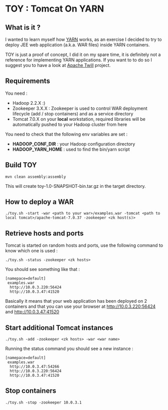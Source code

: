TOY : Tomcat On YARN
=======================

What is it ?
------------

I wanted to learn myself how [YARN](https://hadoop.apache.org/docs/current2/hadoop-yarn/hadoop-yarn-site/YARN.html) works,
as an exercise I decided to try to deploy JEE web application (a.k.a. WAR files) inside YARN containers.

TOY is just a proof of concept, I did it on my spare time, it is definitely not a
reference for implementing YARN applications.
If you want to to do so I suggest you to have a look at [Apache Twill](http://twill.incubator.apache.org/) project.

Requirements
------------

You need :
- Hadoop 2.2.X :)
- Zookeeper 3.X.X : Zookeeper is used to control WAR deployment lifecycle (add / stop containers) and as a service directory
- Tomcat 7.0.X on your **local** workstation, required libraries will be automatically pushed to your Hadoop cluster from here

You need to check that the following env variables are set :
- **HADOOP_CONF_DIR** : your Hadoop configuration directory
- **HADOOP_YARN_HOME** : used to find the bin/yarn script


Build TOY
---------

```
mvn clean assembly:assembly
```

This will create toy-1.0-SNAPSHOT-bin.tar.gz in the target directory.

How to deploy a WAR
-------------------

```
./toy.sh -start -war <path to your war>/examples.war -tomcat <path to local tomcat>/apache-tomcat-7.0.37 -zookeeper <zk host(s)>
```

Retrieve hosts and ports
------------------------

Tomcat is started on random hosts and ports, use the following command to know which one is used :

```
./toy.sh -status -zookeeper <zk hosts>
```

You should see something like that :

```
[namepace=default]
 examples.war
  http://10.0.3.220:56424
  http://10.0.3.47:41520
```

Basically it means that your web application has been deployed on 2 containers and that
you can use your browser at http://10.0.3.220:56424 and http://10.0.3.47:41520

Start additional Tomcat instances
---------------------------------

```
./toy.sh -add -zookeeper <zk hosts> -war <war name>
```

Running the status command you should see a new instance :

```
[namepace=default]
 examples.war
  http://10.0.3.47:54266
  http://10.0.3.220:56424
  http://10.0.3.47:41520
```

Stop containers
---------------

```
./toy.sh -stop -zookeeper 10.0.3.1
```
